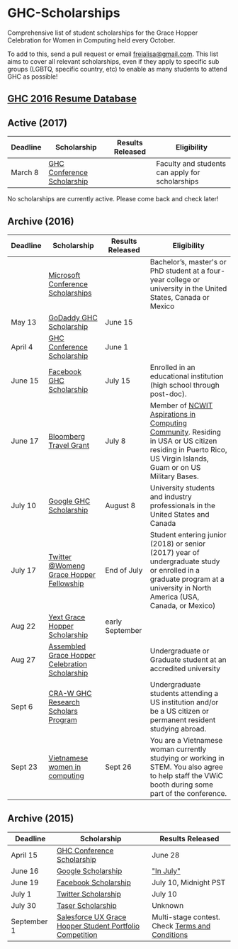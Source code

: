 # GHC-Scholarships

Comprehensive list of student scholarships for the Grace Hopper Celebration for
Women in Computing held every October.

To add to this, send a pull request or email freialisa@gmail.com. This list aims
to cover all relevant scholarships, even if they apply to specific sub groups
(LGBTQ, specific country, etc) to enable as many students to attend GHC as
possible!

## [GHC 2016 Resume Database](http://ghc.anitaborg.org/2016-attend/resume-database/)

## Active (2017)

| Deadline | Scholarship | Results Released | Eligibility |
|----------|-------------|------------------|------------|
| March 8 | [GHC Conference Scholarship](http://ghc.anitaborg.org/2017-student-academic/2017-scholarships/) | | Faculty and students can apply for scholarships |

No scholarships are currently active. Please come back and check later!

## Archive (2016)

| Deadline | Scholarship | Results Released | Eligibility |
|----------|-------------|------------------|-------------|
| | [Microsoft Conference Scholarships](https://careers.microsoft.com/students/scholarships) | | Bachelor’s, master's or PhD student at a four-year college or university in the United States, Canada or Mexico |
| May 13 | [GoDaddy GHC Scholarship](https://app.jobvite.com/CompanyJobs/Careers.aspx?k=Job&j=oB3X2fwn) | June 15 | |
| April 4 | [GHC Conference Scholarship](http://ghc.anitaborg.org/2016-student-academic/scholarships/) | June 1 | |
| June 15 | [Facebook GHC Scholarship](https://www.facebook.com/careers/program/gracehopper2016/) | July 15 | Enrolled in an educational institution (high school through post-doc). |
| June 17 | [Bloomberg Travel Grant](https://www.aspirations.org/2016-bloomberg-travel-grant-grace-hopper-celebration-women-computing-official-rules) | July 8 | Member of [NCWIT Aspirations in Computing Community](https://www.aspirations.org/participate/college-students). Residing in USA or US citizen residing in Puerto Rico, US Virgin Islands, Guam or on US Military Bases. |
| July 10 | [Google GHC Scholarship](https://docs.google.com/forms/d/1IPr1Ju7dEt1UTzwbYn_xliDhYSmYXib4hkJ4k9KljXE/viewform) | August 8 | University students and industry professionals in the United States and Canada |
| July 17 | [Twitter @Womeng Grace Hopper Fellowship](https://twitterghcfellowship.splashthat.com/) | End of July | Student entering junior (2018) or senior (2017) year of undergraduate study or enrolled in a graduate program at a university in North America (USA, Canada, or Mexico) |
| Aug 22 | [Yext Grace Hopper Scholarship](https://boards.greenhouse.io/gracehopper/jobs/244663#.V6JMhfkrK02) | early September | |
| Aug 27 | [Assembled Grace Hopper Celebration Scholarship](http://bit.ly/assembled-ghc) | | Undergraduate or Graduate student at an accredited university |
| Sept 6 | [CRA-W GHC Research Scholars Program](http://cra.org/cra-w/scholarships-and-awards/scholarships/ghc-research-scholars/) | | Undergraduate students attending a US institution and/or be a US citizen or permanent resident studying abroad. |
| Sept 23 | [Vietnamese women in computing ](https://docs.google.com/forms/d/1gIx74Br-mxoFSEo-2pXJH7Zp4TapBmSn_xmAMJxDhW0/viewform?edit_requested=true) | Sept 26 |You are a Vietnamese woman currently studying or working in STEM. You also agree to help staff the VWiC booth during some part of the conference.  |



## Archive (2015)

| Deadline | Scholarship | Results Released |
|----------|-------------|------------------|
| April 15 | [GHC Conference Scholarship](http://anitaborg.org/awards-grants/ghc-scholarship-grants/) | June 28|
| June 16  | [Google Scholarship](https://docs.google.com/forms/d/1E2dG8AiUE4lDOl7nlfi2PFvacjDT5js_f_M_elyYDQw/viewform) | ["In July"](http://googleforstudents.blogspot.com/2015/05/applications-for-travel-grants-to-2015.html)
| June 19  | [Facebook Scholarship](https://www.facebook.com/careers/program/gracehopper2015/)| July 10, Midnight PST
| July 1   | [Twitter Scholarship](http://twitterghcfellowship.splashthat.com/)| July 10 |
| July 30  | [Taser Scholarship](http://femaleentrepreneurs.institute/events/grace-hopper-celebration-of-women-in-computing/) | Unknown |
| September 1 | [Salesforce UX Grace Hopper Student Portfolio Competition](http://gracehopper.salesforceux.com/) | Multi-stage contest. Check [Terms and Conditions](https://docs.google.com/document/d/1-eH7C2953M8U-yDxvMBFyKJMx_G_hQjnVUAnBgl183g/edit#)
